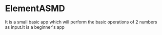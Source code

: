 # ElementASMD
It is a small basic app which will perform the basic operations  of 2 numbers as input.It is a beginner's app
